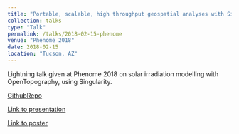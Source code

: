 ```yaml
---
title: "Portable, scalable, high throughput geospatial analyses with Singularity containers on cloud and high performance computing"
collection: talks
type: "Talk"
permalink: /talks/2018-02-15-phenome
venue: "Phenome 2018"
date: 2018-02-15
location: "Tucson, AZ"
---
```


Lightning talk given at Phenome 2018 on solar irradiation modelling with OpenTopography, using Singularity. 

[GithubRepo](https://github.com/cyverse-gis/eemt)

[Link to presentation](https://github.com/tyson-swetnam/tyson-swetnam.github.io/blob/master/_talks/Swetnam_Tyson_Phenome2018_Singularity.pdf)

[Link to poster](tyson_swetnam_phenome_poster.pdf)
